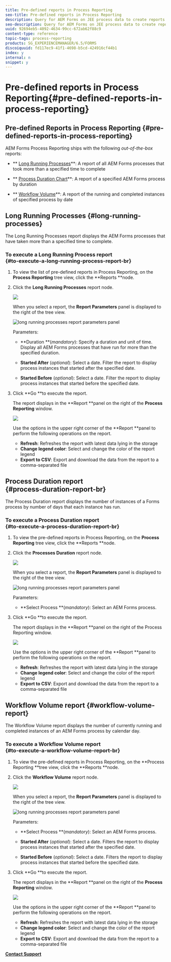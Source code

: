 ```yaml
---
title: Pre-defined reports in Process Reporting
seo-title: Pre-defined reports in Process Reporting
description: Query for AEM Forms on JEE process data to create reports on long running processes, Process duration, and Workflow volume
seo-description: Query for AEM Forms on JEE process data to create reports on long running processes, Process duration, and Workflow volume
uuid: 92694eb5-4092-4634-99cc-672ab62f88c9
content-type: reference
topic-tags: process-reporting
products: SG_EXPERIENCEMANAGER/6.5/FORMS
discoiquuid: fd117ec9-41f1-4698-b5cd-424916cf44b1
index: y
internal: n
snippet: y
---
```


# Pre-defined reports in Process Reporting{#pre-defined-reports-in-process-reporting}

## Pre-defined Reports in Process Reporting {#pre-defined-reports-in-process-reporting}

AEM Forms Process Reporting ships with the following *out-of-the-box* reports:

* ** [Long Running Processes](../../../forms/using/process-reporting/pre-defined-reports-in-process-reporting.md#p-long-running-processes-p)**: A report of all AEM Forms processes that took more than a specified time to complete  

* ** [Process Duration Chart](../../../forms/using/process-reporting/pre-defined-reports-in-process-reporting.md#p-process-duration-report-br-p)**: A report of a specified AEM Forms process by duration  

* ** [Workflow Volume](../../../forms/using/process-reporting/pre-defined-reports-in-process-reporting.md#p-workflow-volume-report-p)**: A report of the running and completed instances of specified process by date

<!--
Comment Type: draft

<p>These pre-defined reports allow you to query for specific data. However, the reports provide you the option to specify certain input parameters to filter the result set of the report.</p>
-->

## Long Running Processes {#long-running-processes}

The Long Running Processes report displays the AEM Forms processes that have taken more than a specified time to complete.

### To execute a Long Running Process report <br> {#to-execute-a-long-running-process-report-br}

1. To view the list of pre-defined reports in Process Reporting, on the **Process Reporting** tree view, click the **Reports **node.
1. Click the **Long Running Processes** report node.

   ![](assets/long_running_node.png)

   When you select a report, the **Report Parameters** panel is displayed to the right of the tree view.

   ![long running processes report parameters panel](assets/report_parameters_panel.png)

   Parameters:

    * **Duration **(*mandatory*): Specify a duration and unit of time. Display all AEM Forms processes that have run for more than the specified duration.
    
    * **Started After** (*optional*): Select a date. Filter the report to display process instances that started after the specified date.
    
    * **Started Before** (*optional*): Select a date. Filter the report to display process instances that started before the specified date.

1. Click **Go **to execute the report.

   The report displays in the **Report **panel on the right of the **Process Reporting** window.

   ![](assets/long_running_processes.png)

   Use the options in the upper right corner of the **Report **panel to perform the following operations on the report.

    * **Refresh**: Refreshes the report with latest data lying in the storage
    * **Change legend color**: Select and change the color of the report legend
    * **Export to CSV**: Export and download the data from the report to a comma-separated file

## Process Duration report <br> {#process-duration-report-br}

The Process Duration report displays the number of instances of a Forms process by number of days that each instance has run.

### To execute a Process Duration report <br> {#to-execute-a-process-duration-report-br}

1. To view the pre-defined reports in Process Reporting, on the **Process Reporting** tree view, click the **Reports **node.
1. Click the **Processes Duration** report node.

   ![](assets/process_duration_node.png)

   When you select a report, the **Report Parameters** panel is displayed to the right of the tree view.

   ![long running processes report parameters panel](assets/process_duration_params.png)

   Parameters:

    * **Select Process **(*mandatory*): Select an AEM Forms process.

1. Click **Go **to execute the report.

   The report displays in the **Report **panel on the right of the Process Reporting window.

   ![](assets/process_duration_report.png)

   Use the options in the upper right corner of the **Report **panel to perform the following operations on the report.

    * **Refresh**: Refreshes the report with latest data lying in the storage
    * **Change legend color**: Select and change the color of the report legend
    * **Export to CSV**: Export and download the data from the report to a comma-separated file

## Workflow Volume report {#workflow-volume-report}

The Workflow Volume report displays the number of currently running and completed instances of an AEM Forms process by calendar day.

### To execute a Workflow Volume report <br> {#to-execute-a-workflow-volume-report-br}

1. To view the pre-defined reports in Process Reporting, on the **Process Reporting **tree view, click the **Reports **node.
1. Click the **Workflow Volume** report node.

   ![](assets/workflow_volume_node.png)

   When you select a report, the **Report Parameters** panel is displayed to the right of the tree view.

   ![long running processes report parameters panel](assets/workflow_volume_params.png)

   Parameters:

    * **Select Process **(*mandatory*): Select an AEM Forms process.
    
    * **Started After** (*optional*): Select a date. Filters the report to display process instances that started after the specified date.
    
    * **Started Before** (*optional*): Select a date. Filters the report to display process instances that started before the specified date.

1. Click **Go **to execute the report.

   The report displays in the **Report **panel on the right of the **Process Reporting** window.

   ![](assets/workflow_volume_report.png)

   Use the options in the upper right corner of the **Report **panel to perform the following operations on the report.

    * **Refresh**: Refreshes the report with latest data lying in the storage
    * **Change legend color**: Select and change the color of the report legend
    * **Export to CSV**: Export and download the data from the report to a comma-separated file

[**Contact Support**](https://www.adobe.com/account/sign-in.supportportal.html)
